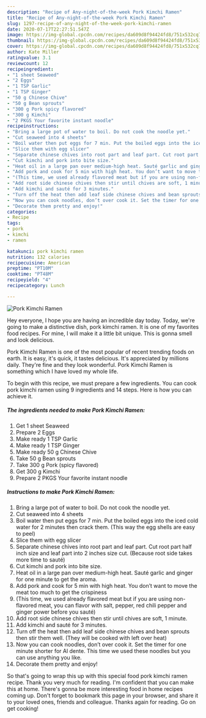 ```yaml
---
description: "Recipe of Any-night-of-the-week Pork Kimchi Ramen"
title: "Recipe of Any-night-of-the-week Pork Kimchi Ramen"
slug: 1297-recipe-of-any-night-of-the-week-pork-kimchi-ramen
date: 2020-07-17T22:27:51.547Z
image: https://img-global.cpcdn.com/recipes/da609d8f94424fd8/751x532cq70/pork-kimchi-ramen-recipe-main-photo.jpg
thumbnail: https://img-global.cpcdn.com/recipes/da609d8f94424fd8/751x532cq70/pork-kimchi-ramen-recipe-main-photo.jpg
cover: https://img-global.cpcdn.com/recipes/da609d8f94424fd8/751x532cq70/pork-kimchi-ramen-recipe-main-photo.jpg
author: Kate Miller
ratingvalue: 3.1
reviewcount: 12
recipeingredient:
- "1 sheet Seaweed"
- "2 Eggs"
- "1 TSP Garlic"
- "1 TSP Ginger"
- "50 g Chinese Chive"
- "50 g Bean sprouts"
- "300 g Pork spicy flavored"
- "300 g Kimchi"
- "2 PKGS Your favorite instant noodle"
recipeinstructions:
- "Bring a large pot of water to boil. Do not cook the noodle yet."
- "Cut seaweed into 4 sheets"
- "Boil water then put eggs for 7 min. Put the boiled eggs into the iced cold water for 2 minutes then crack them. (This way the egg shells are easy to peel)"
- "Slice them with egg slicer"
- "Separate chinese chives into root part and leaf part. Cut root part half inch size and leaf part into 2 inches size cut. (Because root side takes more time to sauté)"
- "Cut kimchi and pork into bite size."
- "Heat oil in a large pan over medium-high heat. Sauté garlic and ginger for one minute to get the aroma."
- "Add pork and cook for 5 min with high heat. You don’t want to move the meat too much to get the crispiness"
- "(This time, we used already flavored meat but if you are using non-flavored meat, you can flavor with salt, pepper, red chili pepper and ginger power before you sauté)"
- "Add root side chinese chives then stir until chives are soft, 1 minute."
- "Add kimchi and sauté for 3 minutes."
- "Turn off the heat then add leaf side chinese chives and bean sprouts then stir them well. (They will be cooked with left over heat)"
- "Now you can cook noodles, don’t over cook it. Set the timer for one minute shorter for Al dente. This time we used these noodles but you can use anything you like."
- "Decorate them pretty and enjoy!"
categories:
- Recipe
tags:
- pork
- kimchi
- ramen

katakunci: pork kimchi ramen 
nutrition: 132 calories
recipecuisine: American
preptime: "PT10M"
cooktime: "PT48M"
recipeyield: "4"
recipecategory: Lunch

---
```



![Pork Kimchi Ramen](https://img-global.cpcdn.com/recipes/da609d8f94424fd8/751x532cq70/pork-kimchi-ramen-recipe-main-photo.jpg)

Hey everyone, I hope you are having an incredible day today. Today, we're going to make a distinctive dish, pork kimchi ramen. It is one of my favorites food recipes. For mine, I will make it a little bit unique. This is gonna smell and look delicious.

Pork Kimchi Ramen is one of the most popular of recent trending foods on earth. It is easy, it's quick, it tastes delicious. It's appreciated by millions daily. They're fine and they look wonderful. Pork Kimchi Ramen is something which I have loved my whole life.




To begin with this recipe, we must prepare a few ingredients. You can cook pork kimchi ramen using 9 ingredients and 14 steps. Here is how you can achieve it.

<!--inarticleads1-->

##### The ingredients needed to make Pork Kimchi Ramen:

1. Get 1 sheet Seaweed
1. Prepare 2 Eggs
1. Make ready 1 TSP Garlic
1. Make ready 1 TSP Ginger
1. Make ready 50 g Chinese Chive
1. Take 50 g Bean sprouts
1. Take 300 g Pork (spicy flavored)
1. Get 300 g Kimchi
1. Prepare 2 PKGS Your favorite instant noodle




<!--inarticleads2-->

##### Instructions to make Pork Kimchi Ramen:

1. Bring a large pot of water to boil. Do not cook the noodle yet.
1. Cut seaweed into 4 sheets
1. Boil water then put eggs for 7 min. Put the boiled eggs into the iced cold water for 2 minutes then crack them. (This way the egg shells are easy to peel)
1. Slice them with egg slicer
1. Separate chinese chives into root part and leaf part. Cut root part half inch size and leaf part into 2 inches size cut. (Because root side takes more time to sauté)
1. Cut kimchi and pork into bite size.
1. Heat oil in a large pan over medium-high heat. Sauté garlic and ginger for one minute to get the aroma.
1. Add pork and cook for 5 min with high heat. You don’t want to move the meat too much to get the crispiness
1. (This time, we used already flavored meat but if you are using non-flavored meat, you can flavor with salt, pepper, red chili pepper and ginger power before you sauté)
1. Add root side chinese chives then stir until chives are soft, 1 minute.
1. Add kimchi and sauté for 3 minutes.
1. Turn off the heat then add leaf side chinese chives and bean sprouts then stir them well. (They will be cooked with left over heat)
1. Now you can cook noodles, don’t over cook it. Set the timer for one minute shorter for Al dente. This time we used these noodles but you can use anything you like.
1. Decorate them pretty and enjoy!




So that's going to wrap this up with this special food pork kimchi ramen recipe. Thank you very much for reading. I'm confident that you can make this at home. There's gonna be more interesting food in home recipes coming up. Don't forget to bookmark this page in your browser, and share it to your loved ones, friends and colleague. Thanks again for reading. Go on get cooking!
